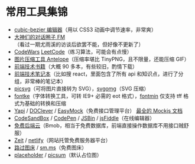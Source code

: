 # 常用工具集锦

- [cubic-bezier 编辑器](http://yisibl.github.io/cubic-bezier/)（用以 CSS3 动画中调节速率，非常爽）
- [大神们的对话圈子 FM](http://teahour.fm/)（看过一期尤雨溪的访谈后欲罢不能，但好像不更新了）
- [CodeWars](http://www.codewars.com/) [LeetCode](https://leetcode-cn.com/)（练习算法，可能会有点慢）
- [图片压缩工具 Antelope](https://pan.baidu.com/s/1o8KD2Lc)（压缩率堪比 TinyPNG，且不限量，还能压缩 GIF）
- [前端技术书籍](https://pan.baidu.com/s/1sl2Xekl)（大概 90 多本，有些较旧，酌情下载）
- [前端技术笔记本](https://devhints.io/)（比如搜 react，里面包含了所有 api 和知识点，进行了分组，非常棒的笔记本）
- [picsvg](http://picsvg.com/)（可将图片直接转为 SVG），[svgomg](https://jakearchibald.github.io/svgomg/)（SVG 压缩）
- [fontke](https://www.fontke.com/tool/convfont/)（字体转换工具，可转 IE9+ 必需的 eot 格式），[fontmin](http://ecomfe.github.io/fontmin/) 仅支持 tff 格式为基础的转换和压缩
- [Yapi](http://yapi.demo.qunar.com/) / [DOClever](http://www.doclever.cn/) / [EasyMock](https://easy-mock.com/)（免费接口管理平台） [最全的 Mockjs 文档](http://mockjs.com/0.1/)
- [CodeSandBox](https://codesandbox.io) / [CodePen](https://codepen.io/) / [JSBin](http://jsbin.com) / [jsFiddle](jsfiddle.net)（在线编辑器）
- [免费后端云](https://www.bmob.cn/)（Bmob，相当于免费数据库，前端直接操作数据库不用接口贼舒服）
- [Zeit](https://zeit.co/) / [netlify](https://www.netlify.com/)（网站托管免费服务器平台）
- [路过图床](https://imgchr.com/) / [sm.ms](https://sm.ms/)（免费图床）
- [placeholder](https://placeholder.com/) / [picsum](https://picsum.photos/)（默认占位图）
